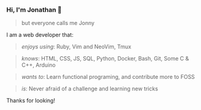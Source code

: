 ### Hi, I'm Jonathan 👋
> but everyone calls me Jonny

I am a web developer that:

> _enjoys using_:
Ruby, Vim and NeoVim, Tmux

> _knows_:
HTML, CSS, JS, SQL, Python, Docker, Bash, Git, Some C & C++, Arduino

> _wants to_: 
Learn functional programing, and contribute more to FOSS

> _is_: Never afraid of a challenge and learning new tricks

Thanks for looking! 
